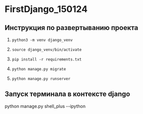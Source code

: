 # FirstDjango_150124

## Инструкция по развертыванию проекта


1. `python3 -m venv django_venv`

2. `source django_venv/bin/activate`

3. `pip install -r requirements.txt`

4. `python manage.py migrate`

5. `python manage.py runserver`

## Запуск терминала в контексте django
python manage.py shell_plus --ipython

